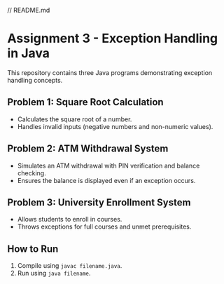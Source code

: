 // README.md
# Assignment 3 - Exception Handling in Java

This repository contains three Java programs demonstrating exception handling concepts.

## Problem 1: Square Root Calculation
- Calculates the square root of a number.
- Handles invalid inputs (negative numbers and non-numeric values).

## Problem 2: ATM Withdrawal System
- Simulates an ATM withdrawal with PIN verification and balance checking.
- Ensures the balance is displayed even if an exception occurs.

## Problem 3: University Enrollment System
- Allows students to enroll in courses.
- Throws exceptions for full courses and unmet prerequisites.

## How to Run
1. Compile using `javac filename.java`.
2. Run using `java filename`.